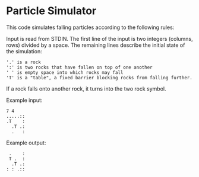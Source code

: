 # Particle Simulator

This code simulates falling particles according to the following rules:

Input is read from STDIN. The first line of the input is two integers (columns, rows) divided by a space. The remaining lines describe the initial state of the simulation:

	'.' is a rock
	':' is two rocks that have fallen on top of one another
	' ' is empty space into which rocks may fall
	'T' is a "table", a fixed barrier blocking rocks from falling further.

If a rock falls onto another rock, it turns into the two rock symbol.

Example input:

	7 4
	.....::
	.T    :
	  .T .:
	  .   :

Example output:

	 .    :
	 T .  :
	  .T .:
	: : .::


